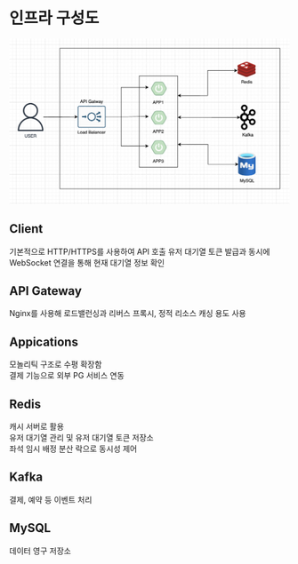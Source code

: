 # 인프라 구성도 
![](./img/infra.png)

## Client
기본적으로 HTTP/HTTPS를 사용하여 API 호출
유저 대기열 토큰 발급과 동시에 WebSocket 연결을 통해 현재 대기열 정보 확인

## API Gateway
Nginx를 사용해 로드밸런싱과 리버스 프록시, 정적 리소스 캐싱 용도 사용

## Appications
모놀리틱 구조로 수평 확장함  
결제 기능으로 외부 PG 서비스 연동

## Redis
캐시 서버로 활용  
유저 대기열 관리 및 유저 대기열 토큰 저장소  
좌석 임시 배정 
분산 락으로 동시성 제어

## Kafka
결제, 예약 등 이벤트 처리

## MySQL
데이터 영구 저장소
